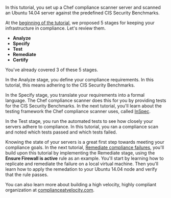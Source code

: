 In this tutorial, you set up a Chef compliance scanner server and scanned an Ubuntu 14.04 server against the predefined CIS Security Benchmarks.

At the [beginning of the tutorial](/tutorials/compliance-assess/ubuntu/bring-your-own-system/), we proposed 5 stages for keeping your infrastructure in compliance. Let's review them.

* **Analyze**
* **Specify**
* **Test**
* **Remediate**
* **Certify**

You've already covered 3 of these 5 stages.

In the Analyze stage, you define your compliance requirements. In this tutorial, this means adhering to the CIS Security Benchmarks.

In the Specify stage, you translate your requirements into a formal language. The Chef compliance scanner does this for you by providing tests for the CIS Security Benchmarks. In the next tutorial, you'll learn about the testing framework the Chef compliance scanner uses, called [InSpec](http://inspec.io).

In the Test stage, you run the automated tests to see how closely your servers adhere to compliance. In this tutorial, you ran a compliance scan and noted which tests passed and which tests failed.

Knowing the state of your servers is a great first step towards meeting your compliance goals. In the next tutorial, [Remediate compliance failures​](/tutorials/compliance-remediate/ubuntu/), you'll build upon this tutorial by implementing the Remediate stage, using the **Ensure Firewall is active** rule as an example. You'll start by learning how to replicate and remediate the failure on a local virtual machine. Then you'll learn how to apply the remedation to your Ubuntu 14.04 node and verify that the rule passes.

You can also learn more about building a high velocity, highly compliant organization at [complianceatvelocity.com](http://complianceatvelocity.com/).
